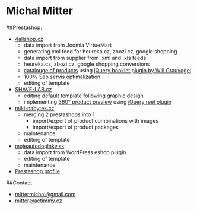 Michal Mitter
==========
##Prestashop:
- [4allshop.cz](http://4allshop.cz)
  - data import from Joomla VirtueMart
  - generating xml feed for heureka.cz, zbozi.cz, google shopping
  - data import from supplier from .xml and .xls feeds
  - heureka.cz, zbozi.cz, google shopping conversions
  - [catalouge of products](http://4allshop.cz/katalog-autopotahy) using [jQuery booklet plugin by Will Grauvogel](http://www.builtbywill.com/code/booklet/)
  - [100% Seo servis optimalization](http://seo-servis.cz/source-zdrojovy-kod/10892633)
  - editing of template
- [SHAVE-LAB.cz](http://shave-lab.cz)
  - editing default template following graphic design
  - implementing [360° product preview](http://shave-lab.cz/panske/21-holici-set-aon-s-britem-p6) using [jQuery reel plugin](http://jquery.vostrel.cz/reel)
- [miki-nabytek.cz](http://miki-nabytek.cz)
  - merging 2 prestashops into 1
     - import/export of product combinations with images
     - import/export of product packages
  - maintenance
  - editing of template
- [mojeautodoplnky.sk](http://mojeautodoplnky.sk)
  - data import from WordPress eshop plugin
  - editing of template
  - maintenance
- [Prestashop profile](http://www.prestashop.com/forums/user/627060-kimi/)

##Contact
- mittermichal@gmail.com
- mitter@actimmy.cz
